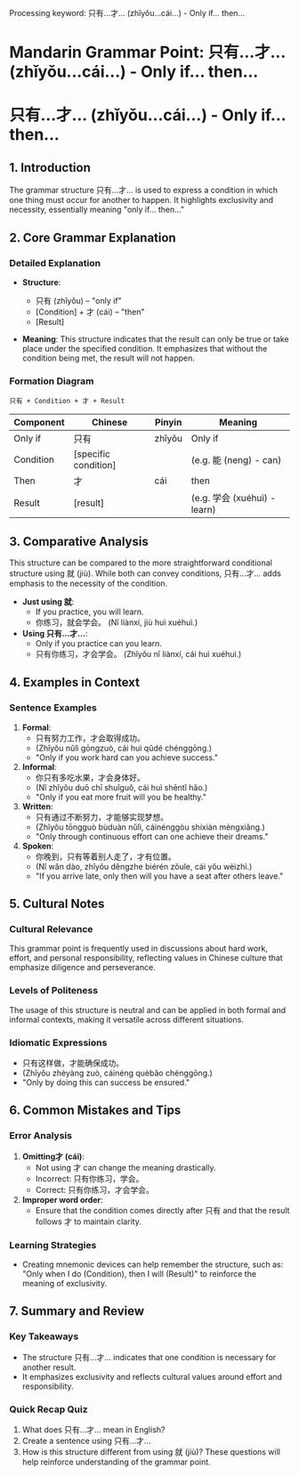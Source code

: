 Processing keyword: 只有...才... (zhǐyǒu...cái...) - Only if... then...
# Mandarin Grammar Point: 只有...才... (zhǐyǒu...cái...) - Only if... then...
# 只有...才... (zhǐyǒu...cái...) - Only if... then...
## 1. Introduction
The grammar structure 只有...才... is used to express a condition in which one thing must occur for another to happen. It highlights exclusivity and necessity, essentially meaning "only if... then..."
## 2. Core Grammar Explanation
### Detailed Explanation
- **Structure**: 
  - 只有 (zhǐyǒu) – "only if"
  - [Condition] + 才 (cái) – "then"
  - [Result]
  
- **Meaning**: This structure indicates that the result can only be true or take place under the specified condition. It emphasizes that without the condition being met, the result will not happen.
### Formation Diagram
```
只有 + Condition + 才 + Result
```
| Component  | Chinese      | Pinyin      | Meaning        |
|------------|--------------|-------------|-----------------|
| Only if    | 只有          | zhǐyǒu      | Only if         |
| Condition  | [specific condition] |             | (e.g. 能 (neng) - can) |
| Then       | 才           | cái         | then            |
| Result     | [result]     |             | (e.g. 学会 (xuéhuì) - learn) |
## 3. Comparative Analysis
This structure can be compared to the more straightforward conditional structure using 就 (jiù). While both can convey conditions, 只有...才... adds emphasis to the necessity of the condition.
- **Just using 就**: 
  - If you practice, you will learn.
  - 你练习，就会学会。 (Nǐ liànxí, jiù huì xuéhuì.)
- **Using 只有...才...**:
  - Only if you practice can you learn.
  - 只有你练习，才会学会。 (Zhǐyǒu nǐ liànxí, cái huì xuéhuì.)
## 4. Examples in Context
### Sentence Examples
1. **Formal**: 
   - 只有努力工作，才会取得成功。
   - (Zhǐyǒu nǔlì gōngzuò, cái huì qǔdé chénggōng.)
   - "Only if you work hard can you achieve success."
2. **Informal**: 
   - 你只有多吃水果，才会身体好。
   - (Nǐ zhǐyǒu duō chī shuǐguǒ, cái huì shēntǐ hǎo.)
   - "Only if you eat more fruit will you be healthy."
3. **Written**: 
   - 只有通过不断努力，才能够实现梦想。
   - (Zhǐyǒu tōngguò bùduàn nǔlì, cáinénggòu shíxiàn mèngxiǎng.)
   - "Only through continuous effort can one achieve their dreams."
4. **Spoken**: 
   - 你晚到，只有等着别人走了，才有位置。
   - (Nǐ wǎn dào, zhǐyǒu děngzhe biérén zǒule, cái yǒu wèizhì.)
   - "If you arrive late, only then will you have a seat after others leave."
## 5. Cultural Notes
### Cultural Relevance
This grammar point is frequently used in discussions about hard work, effort, and personal responsibility, reflecting values in Chinese culture that emphasize diligence and perseverance.
### Levels of Politeness
The usage of this structure is neutral and can be applied in both formal and informal contexts, making it versatile across different situations.
### Idiomatic Expressions
- 只有这样做，才能确保成功。
- (Zhǐyǒu zhèyàng zuò, cáinéng quèbǎo chénggōng.)
- "Only by doing this can success be ensured."
## 6. Common Mistakes and Tips
### Error Analysis
1. **Omitting才 (cái)**: 
   - Not using 才 can change the meaning drastically.
   - Incorrect: 只有你练习，学会。 
   - Correct: 只有你练习，才会学会。
2. **Improper word order**: 
   - Ensure that the condition comes directly after 只有 and that the result follows 才 to maintain clarity.
### Learning Strategies
- Creating mnemonic devices can help remember the structure, such as: "Only when I do (Condition), then I will (Result)" to reinforce the meaning of exclusivity.
## 7. Summary and Review
### Key Takeaways
- The structure 只有...才... indicates that one condition is necessary for another result.
- It emphasizes exclusivity and reflects cultural values around effort and responsibility.
### Quick Recap Quiz
1. What does 只有...才... mean in English?
2. Create a sentence using 只有...才...
3. How is this structure different from using 就 (jiù)? 
These questions will help reinforce understanding of the grammar point.

